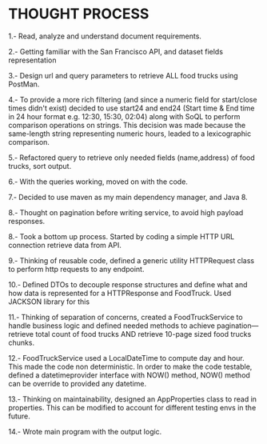 
# THOUGHT PROCESS
1.- Read, analyze and understand document requirements.

2.- Getting familiar with the San Francisco API, and dataset fields representation

3.- Design url and query parameters to retrieve ALL food trucks using PostMan.

4.- To provide a more rich filtering (and since a numeric field for start/close times didn't exist) 
    decided to use start24 and end24 (Start time & End time in 24 hour format e.g. 12:30, 15:30, 02:04) along with SoQL to perform comparison operations on strings. 
    This decision was made because the same-length string representing numeric hours, leaded to a lexicographic comparison.
    
5.- Refactored query to retrieve only needed fields (name,address) of food trucks, sort output.

6.- With the queries working, moved on with the code.

7.- Decided to use maven as my main dependency manager, and Java 8.

8.- Thought on pagination before writing service, to avoid high payload responses.

8.- Took a bottom up process. Started by coding a simple HTTP URL connection retrieve data from API.

9.- Thinking of reusable code, defined a generic utility HTTPRequest class to perform http requests to any endpoint.

10.- Defined DTOs to decouple response structures and define what and how data
     is represented for a HTTPResponse and FoodTruck. Used JACKSON library for this
     
11.- Thinking of separation of concerns, created  a FoodTruckService to handle business logic and defined needed methods to achieve 
pagination—retrieve total count of food trucks  AND retrieve 10-page sized food trucks chunks.

12.- FoodTruckService used a LocalDateTime to compute day and hour. This made the code non deterministic.
In order to make the code testable, defined a datetimeprovider interface with NOW() method, NOW() method can be override to provided any datetime.

13.- Thinking on maintainability, designed an AppProperties class to read in properties. This can be modified to account for different testing envs in the future.

14.- Wrote main program with the output logic.


     
